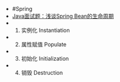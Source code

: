 - #Spring
- [Java面试题：浅谈Spring Bean的生命周期](https://www.cnblogs.com/east7/p/14563676.html)
- 1. 实例化 Instantiation
- 2. 属性赋值 Populate
- 3. 初始化 Initialization
- 4. 销毁 Destruction